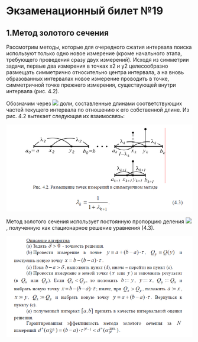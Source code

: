 # Экзаменационный билет №19
## 1.Метод золотого сечения
Рассмотрим методы, которые для очередного сжатия интервала поиска используют только одно новое измерение (кроме начального этапа, требующего проведения сразу двух измерений). Исходя из симметрии задачи, первые два измерения в точках x2 и y2 целесообразно размещать симметрично относительно центра интервала, а на вновь образованных интервалах новое измерение проводить в точке, симметричной точке прежнего измерения, существующей внутри интервала (рис. 4.2).

Обозначим через ![](https://latex.codecogs.com/svg.latex?\lambda_{k}) доли, составленные длинами соответствующих частей текущего интервала по отношению к его собственной длине. Из рис. 4.2 вытекает следующая их взаимосвязь:

![](https://github.com/nifadyev/Methods-of-Nonlinear-Optimization/blob/master/images/ticket19-1.png?raw=true)

Метод золотого сечения использует постоянную пропорцию деления
![](https://latex.codecogs.com/svg.latex?\lambda_{k}=\tau=(\sqrt{5}-1)/2), полученную как стационарное решение уравнения (4.3).

![](https://github.com/nifadyev/Methods-of-Nonlinear-Optimization/blob/master/images/ticket19-2.png?raw=true)
